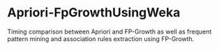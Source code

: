 # Apriori-FpGrowthUsingWeka
Timing comparison between Apriori and FP-Growth as well as frequent pattern mining and association rules extraction using FP-Growth.
